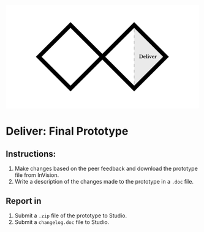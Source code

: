 ![Double Diamond Deliver Phase graphic](/assets/dd-process-deliver-1200px@2x.png)

# Deliver: Final Prototype

## Instructions:

1. Make changes based on the peer feedback and download the prototype file from InVision.
2. Write a description of the changes made to the prototype in a `.doc` file.

## Report in

1. Submit a `.zip` file of the prototype to Studio.
2. Submit a `changelog.doc` file to Studio.



